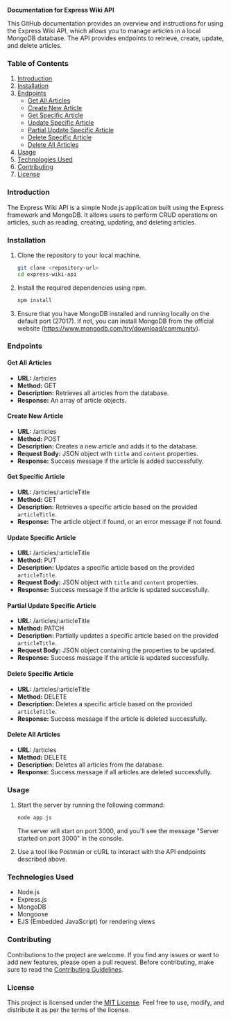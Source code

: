 
**Documentation for Express Wiki API**

This GitHub documentation provides an overview and instructions for using the Express Wiki API, which allows you to manage articles in a local MongoDB database. The API provides endpoints to retrieve, create, update, and delete articles.

### Table of Contents

1. [Introduction](#introduction)
2. [Installation](#installation)
3. [Endpoints](#endpoints)
   - [Get All Articles](#get-all-articles)
   - [Create New Article](#create-new-article)
   - [Get Specific Article](#get-specific-article)
   - [Update Specific Article](#update-specific-article)
   - [Partial Update Specific Article](#partial-update-specific-article)
   - [Delete Specific Article](#delete-specific-article)
   - [Delete All Articles](#delete-all-articles)
4. [Usage](#usage)
5. [Technologies Used](#technologies-used)
6. [Contributing](#contributing)
7. [License](#license)

### Introduction

The Express Wiki API is a simple Node.js application built using the Express framework and MongoDB. It allows users to perform CRUD operations on articles, such as reading, creating, updating, and deleting articles.

### Installation

1. Clone the repository to your local machine.
   ```bash
   git clone <repository-url>
   cd express-wiki-api
   ```

2. Install the required dependencies using npm.
   ```bash
   npm install
   ```

3. Ensure that you have MongoDB installed and running locally on the default port (27017). If not, you can install MongoDB from the official website (https://www.mongodb.com/try/download/community).

### Endpoints

#### Get All Articles

- **URL:** /articles
- **Method:** GET
- **Description:** Retrieves all articles from the database.
- **Response:** An array of article objects.

#### Create New Article

- **URL:** /articles
- **Method:** POST
- **Description:** Creates a new article and adds it to the database.
- **Request Body:** JSON object with `title` and `content` properties.
- **Response:** Success message if the article is added successfully.

#### Get Specific Article

- **URL:** /articles/:articleTitle
- **Method:** GET
- **Description:** Retrieves a specific article based on the provided `articleTitle`.
- **Response:** The article object if found, or an error message if not found.

#### Update Specific Article

- **URL:** /articles/:articleTitle
- **Method:** PUT
- **Description:** Updates a specific article based on the provided `articleTitle`.
- **Request Body:** JSON object with `title` and `content` properties.
- **Response:** Success message if the article is updated successfully.

#### Partial Update Specific Article

- **URL:** /articles/:articleTitle
- **Method:** PATCH
- **Description:** Partially updates a specific article based on the provided `articleTitle`.
- **Request Body:** JSON object containing the properties to be updated.
- **Response:** Success message if the article is updated successfully.

#### Delete Specific Article

- **URL:** /articles/:articleTitle
- **Method:** DELETE
- **Description:** Deletes a specific article based on the provided `articleTitle`.
- **Response:** Success message if the article is deleted successfully.

#### Delete All Articles

- **URL:** /articles
- **Method:** DELETE
- **Description:** Deletes all articles from the database.
- **Response:** Success message if all articles are deleted successfully.

### Usage

1. Start the server by running the following command:
   ```bash
   node app.js
   ```
   The server will start on port 3000, and you'll see the message "Server started on port 3000" in the console.

2. Use a tool like Postman or cURL to interact with the API endpoints described above.

### Technologies Used

- Node.js
- Express.js
- MongoDB
- Mongoose
- EJS (Embedded JavaScript) for rendering views

### Contributing

Contributions to the project are welcome. If you find any issues or want to add new features, please open a pull request. Before contributing, make sure to read the [Contributing Guidelines](CONTRIBUTING.md).

### License

This project is licensed under the [MIT License](LICENSE). Feel free to use, modify, and distribute it as per the terms of the license.
